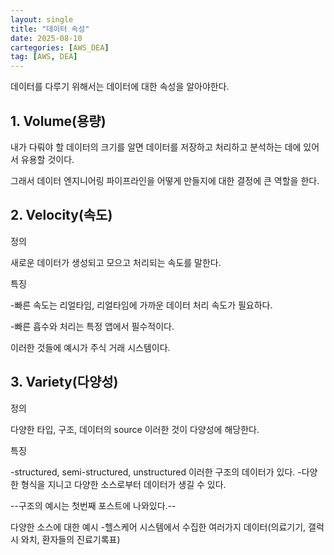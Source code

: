 ```yaml
---
layout: single
title: "데이터 속성"
date: 2025-08-10
cartegories: [AWS_DEA]
tag: [AWS, DEA]
---
```

데이터를 다루기 위해서는 데이터에 대한 속성을 알아야한다.

## 1. Volume(용량)

내가 다뤄야 할 데이터의 크기를 알면 데이터를 저장하고 처리하고 분석하는 데에 있어서 유용할 것이다.

그래서 데이터 엔지니어링 파이프라인을 어떻게 만들지에 대한 결정에 큰 역할을 한다.

## 2. Velocity(속도)

정의

새로운 데이터가 생성되고 모으고 처리되는 속도를 말한다.

특징

-빠른 속도는 리얼타임, 리얼타임에 가까운 데이터 처리 속도가 필요하다.

-빠른 흡수와 처리는 특정 앱에서 필수적이다.

이러한 것들에 예시가 주식 거래 시스템이다.

## 3. Variety(다양성)

정의

다양한 타입, 구조, 데이터의 source 이러한 것이 다양성에 해당한다.

특징

-structured, semi-structured, unstructured 이러한 구조의 데이터가 있다.
-다양한 형식을 지니고 다양한 소스로부터 데이터가 생길 수 있다.

--구조의 예시는 첫번째 포스트에 나와있다.--

다양한 소스에 대한 예시
-헬스케어 시스템에서 수집한 여러가지 데이터(의료기기, 갤럭시 와치, 환자들의 진료기록표)


